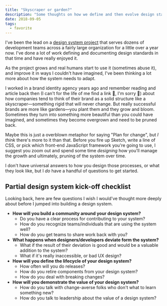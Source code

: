 ```yaml
---
title: "Skyscraper or garden?"
description: "Some thoughts on how we define and then evolve design standards"
date: 2018-09-05
tags:
  - favorite
---
```

I've been the lead on a [design system project](https://rivet.iu.edu/) that serves dozens of development teams across a fairly large organization for a little over a year now. I've done a lot of work defining and documenting design standards in that time and have really enjoyed it.

As the project grows and real humans start to use it (sometimes abuse it), and improve it in ways I couldn't have imagined, I've been thinking a lot more about how the system needs to adapt.

I worked in a brand identity agency years ago and remember reading and article back then (I can't for the life of me find a link 😬, I'm sorry 🙏) about how companies tend to think of their brand as a solid structure like a skyscraper—something rigid that will never change. But really successful brands are more like gardens—you plant them and they grow and bloom. Sometimes they turn into something more beautiful than you could have imagined, and sometimes they become overgrown and need to be pruned back.

Maybe this is just a overblown metaphor for saying "Plan for change", but _I think_ there's more to it than that. Before you fire up Sketch, write a line of CSS, or pick which front-end JavaScript framework you're going to use, I suggest you zoom out and spend some time _designing_ how you'll manage the growth and ultimately, pruning of the system over time.

I don't have universal answers to how you design those processes, or what they look like, but I _do_ have a handful of questions to get started.

## Partial design system kick-off checklist
Looking back, here are few questions I wish I would've thought more deeply about before I jumped into building a design system.

- **How will you build a community around your design system?**
    - Do you have a clear process for contributing to your system?
    - How do you recognize teams/individuals that are using the system well?
    - How do you get teams to share work back with you?
- **What happens when designers/developers deviate form the system?**
    - What if the result of their deviation is good and would be a valuable addition to the system?
    - What if it's really inaccessible, or bad UX design?
- **How will you define the lifecycle of your design system?**
    - How often will you do releases?
    - How do you retire components from your design system?
    - How do you deal with breaking changes?
- **How will you demonstrate the value of your design system?**
    - How do you talk with change-averse folks who don't what to learn something new?
    - How do you talk to leadership about the value of a design system?

